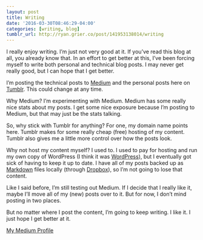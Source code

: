 ```yaml
---
layout: post
title: Writing
date: '2016-03-30T08:46:29-04:00'
categories: [writing, blog]
tumblr_url: http://ryan.grier.co/post/141953138014/writing
---
```

I really enjoy writing. I’m just not very good at it. If you’ve read this blog at all, you already know that. In an effort to get better at this, I’ve been forcing myself to write both personal and technical blog posts. I may never get really good, but I can hope that I get better.

I’m posting the technical posts to [Medium](https://medium.com) and the personal posts here on [Tumblr](https://www.tumblr.com/). This could change at any time.

Why Medium? I’m experimenting with Medium. Medium has some really nice stats about my posts. I get some nice exposure because I’m posting to Medium, but that may just be the stats talking.

So, why stick with Tumblr for anything? For one, my domain name points here. Tumblr makes for some really cheap (free) hosting of my content. Tumblr also gives me a little more control over how the posts look.

Why not host my content myself? I used to. I used to pay for hosting and run my own copy of WordPress (I think it was [WordPress](https://wordpress.com)), but I eventually got sick of having to keep it up to date. I have all of my posts backed up as [Markdown](https://daringfireball.net/projects/markdown/) files locally (through [Dropbox](https://www.dropbox.com/)), so I’m not going to lose that content.

Like I said before, I’m still testing out Medium. If I decide that I really like it, maybe I’ll move all of my (new) posts over to it. But for now, I don’t mind posting in two places.

But no matter where I post the content, I’m going to keep writing. I like it. I just hope I get better at it.

[My Medium Profile](https://medium.com/@rwgrier)
